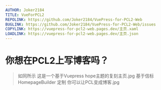 ```yaml
---
AUTHOR: Joker2184
TITLE: VueForPCL2
REPOLINK: https://github.com/Joker2184/VuePress-for-PCL2-Web
BUGLINK: https://github.com/Joker2184/VuePress-for-PCL2-Web/issues
COPYLINK: https://vuepress-for-pcl2-web.pages.dev/主页.xaml 
LOADLINK: https://vuepress-for-pcl2-web.pages.dev/主页.json
---
```


# 你想在PCL2上写博客吗？
> 如同所示 这是一个基于Vuepress hope主题的复刻主页.jpg
> 基于信标 HomepageBuilder 定制
> 你可以让PCL变成博客.jpg

